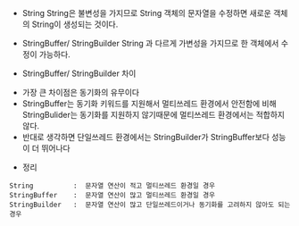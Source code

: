 * String
String은 불변성을 가지므로 String 객체의 문자열을 수정하면 새로운 객체의 String이 생성되는 것이다.

* StringBuffer/ StringBuilder
String 과 다르게 가변성을 가지므로 한 객체에서 수정이 가능하다.

* StringBuffer/ StringBuilder 차이
- 가장 큰 차이점은 동기화의 유무이다
- StringBuffer는 동기화 키워드를 지원해서 멀티쓰레드 환경에서 안전함에 비해 StringBulider는 동기화를 지원하지 않기때문에 멀티쓰레드 환경에서는 적합하지 않다.
- 반대로 생각하면 단일쓰레드 환경에서는 StringBuilder가 StringBuffer보다 성능이 더 뛰어나다

* 정리
```
String          :  문자열 연산이 적고 멀티쓰레드 환경일 경우
StringBuffer    :  문자열 연산이 많고 멀티쓰레드 환경일 경우
StringBuilder   :  문자열 연산이 많고 단일쓰레드이거나 동기화를 고려하지 않아도 되는 경우
```

